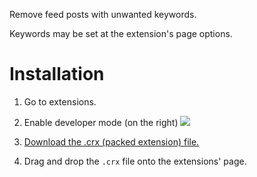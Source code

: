 Remove feed posts with unwanted keywords.

Keywords may be set at the extension's page options.


# Installation

1. Go to extensions.

2. Enable developer mode (on the right)
![](https://i.imgur.com/9tAHCcN.png)

3. [Download the .crx (packed extension) file.](https://github.com/kosciolek/facebook-keyword-hider/releases/download/v1.0/facebook-keyword-hider.crx)

4. Drag and drop the `.crx` file onto the extensions' page. 
